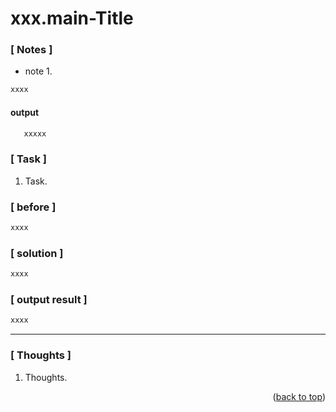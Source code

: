 <a name="topage"></a>

# xxx.main-Title

### [ Notes ]
  * note 1.

```sh
xxxx
```
#### output
```sh
   xxxxx
```

### [ Task ]
  1. Task.

### [ before ]

```sh
xxxx
```

### [ solution ]

```sh
xxxx
```

### [ output result ]

```sh
xxxx
```

-----

### [ Thoughts ]

  1. Thoughts.


<p align="right">(<a href="#topage">back to top</a>)</p>
<br/>
<br/>
